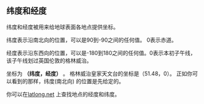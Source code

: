 ## 纬度和经度

纬度和经度被用来给地球表面各地点提供坐标。

纬度表示沿南北向的位置，可以是90到-90之间的任何值。 0表示赤道。

经度表示沿东西向的位置，可以是-180到180之间的任何值。0表示本初子午线，该子午线划过英国伦敦的格林威治。

坐标为 **（纬度，经度）** 。 格林威治皇家天文台的坐标是（51.48，0）。 正如你可以看到的那样，纬度(南北向) 的位置是先给定的。

你可以在[latlong.net](http://www.latlong.net/) 上查找地点的经度和纬度。